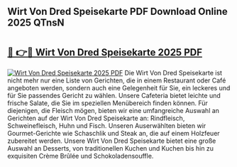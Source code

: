 ## Wirt Von Dred Speisekarte PDF Download Online 2025 QTnsN

# <h2><a href="http://gccceg.nevu.top/?p=Wirt+Von+Dred+Speisekarte">🔗 👉🔴 Wirt Von Dred Speisekarte 2025 PDF</a></h2>

[![Wirt Von Dred Speisekarte 2025 PDF](https://i.imgur.com/dBaPXMq.png)](http://gccceg.nevu.top/?p=Wirt+Von+Dred+Speisekarte)
Die Wirt Von Dred Speisekarte ist nicht mehr nur eine Liste von Gerichten, die in einem Restaurant oder Café angeboten werden, sondern auch eine Gelegenheit für Sie, ein leckeres und für Sie passendes Gericht zu wählen. Unsere Cafeteria bietet leichte und frische Salate, die Sie im speziellen Menübereich finden können. Für diejenigen, die Fleisch mögen, bieten wir eine umfangreiche Auswahl an Gerichten auf der Wirt Von Dred Speisekarte an: Rindfleisch, Schweinefleisch, Huhn und Fisch. Unseren Auserwählten bieten wir Gourmet-Gerichte wie Schaschlik und Steak an, die auf einem Holzfeuer zubereitet werden. Unsere Wirt Von Dred Speisekarte bietet eine große Auswahl an Desserts, von traditionellen Kuchen und Kuchen bis hin zu exquisiten Crème Brûlée und Schokoladensouffle.
